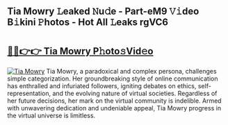 ## Tia Mowry 𝙻eaked 𝙽u𝚍e - Part-eM9 𝚅𝚒deo B𝚒kini 𝙿hotos - Hot All 𝙻eaks rgVC6

# <h2><a href="http://ld3kjpb.urlbe.top/?page=Tia+Mowry">🔗🔗👉👉 Tia Mowry P𝚑oto𝚜Vid𝚎o</a></h2>

[![Tia Mowry](https://i.imgur.com/eBuTRDB.gif)](http://ld3kjpb.urlbe.top/?page=Tia+Mowry)
Tia Mowry, a paradoxical and complex persona, challenges simple categorization. Her groundbreaking style of online communication has enthralled and infuriated followers, igniting debates on ethics, self-representation, and the evolving nature of virtual societies. Regardless of her future decisions, her mark on the virtual community is indelible. Armed with unwavering dedication and undeniable appeal, Tia Mowry progress in the virtual universe is limitless.
